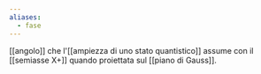 ```yaml
---
aliases:
  - fase
---
```



[[angolo]] che l'[[ampiezza di uno stato quantistico]] assume con il [[semiasse X+]] quando proiettata sul [[piano di Gauss]].
